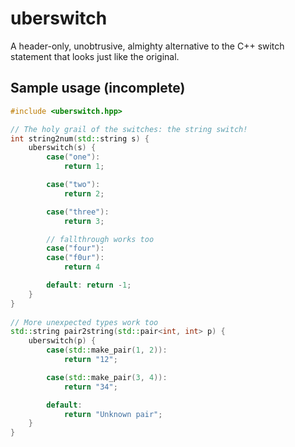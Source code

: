 
# uberswitch
A header-only, unobtrusive, almighty alternative to the C++ switch statement that looks just like the original.

## Sample usage (incomplete)

```cpp
#include <uberswitch.hpp>

// The holy grail of the switches: the string switch!
int string2num(std::string s) {
    uberswitch(s) {
        case("one"):
            return 1;

        case("two"):
            return 2;

        case("three"):
            return 3;

        // fallthrough works too
        case("four"):
        case("f0ur"):
            return 4

        default: return -1;
    }
}
    
// More unexpected types work too
std::string pair2string(std::pair<int, int> p) {
    uberswitch(p) {
        case(std::make_pair(1, 2)):
            return "12";

        case(std::make_pair(3, 4)):
            return "34";

        default:
            return "Unknown pair";
    }
}
```

